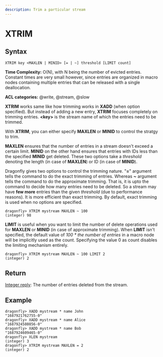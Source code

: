 ```yaml
---
description: Trim a particular stream
---
```


# XTRIM

## Syntax

	XTRIM key <MAXLEN | MINID> [= | ~] threshold [LIMIT count]

**Time Complexity:** O(N), with N being the number of evicted entries.
Constant times are very small however, since entries are organized in
macro nodes containing multiple entries that can be released with a
single deallocation.

**ACL categories:** @write, @stream, @slow

**XTRIM** works same like how trimming works in **XADD** (when option
specified). But instead of adding a new entry, **XTRIM** focuses
completely on trimming entries. **<key\>** is the stream name of
which the entries need to be trimmed.

With **XTRIM**, you can either specify **MAXLEN** or **MINID** to
control the stratgy to trim.

**MAXLEN** ensures that the number of entries in a stream
doesn't exceed a certain limit. **MINID** on the other hand
ensures that entries with IDs less than the specified **MINID**
get deleted. These two options take a *threshold* denoting the
length (in case of **MAXLEN**) or ID (in case of **MINID**).

Dragonfly gives two options to control the trimming nature.
"**=**" argument tells the command to do the exact trimming of
entries. Whereas **~** argument tells the command to do
the approximate trimming. That is, it is upto the command to
decide how many entries need to be deleted. So a stream may
have **few more** entries than the given *threshold* (due to
performance reasons). It is more efficient than exact trimming.
By default, exact trimming is used when no options are specified.

```shell
dragonfly> XTRIM mystream MAXLEN ~ 100
(integer) 98
```

**LIMIT** is useful when you want to limit the number of delete
operations used for **MAXLEN** or **MINID** (in case of approximate
trimming). When **LIMIT** isn't specified, the default value of
*100 \* the number of entries* in a macro node will be implicitly
used as the count. Specifying the value 0 as count disables the
limiting mechanism entirely.

```shell
dragonfly> XTRIM mystream MAXLEN ~ 100 LIMIT 2
(integer) 2
```

## Return
[Integer reply](https://redis.io/docs/reference/protocol-spec/#integers):
The number of entries deleted from the stream.

## Example

```shell
dragonfly> XADD mystream * name John
"1687921762755-0"
dragonfly> XADD mystream * name Alice
"1687924580856-0"
dragonfly> XADD mystream * name Bob
"1687924609465-0"
dragonfly> XLEN mystream
(integer) 3
dragonfly> XTRIM mystream MAXLEN = 2
(integer) 2
```
